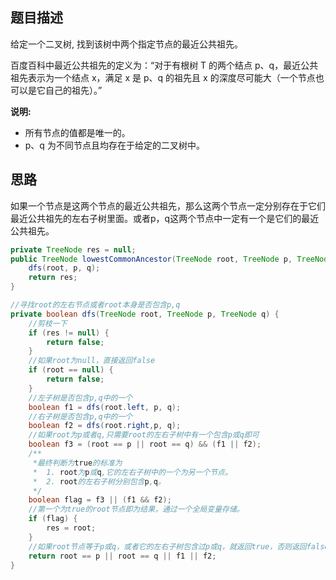 ## 题目描述

给定一个二叉树, 找到该树中两个指定节点的最近公共祖先。

百度百科中最近公共祖先的定义为：“对于有根树 T 的两个结点 p、q，最近公共祖先表示为一个结点 x，满足 x 是 p、q 的祖先且 x 的深度尽可能大（一个节点也可以是它自己的祖先）。”

**说明:**

- 所有节点的值都是唯一的。
- p、q 为不同节点且均存在于给定的二叉树中。

## 思路

如果一个节点是这两个节点的最近公共祖先，那么这两个节点一定分别存在于它们最近公共祖先的左右子树里面。或者p，q这两个节点中一定有一个是它们的最近公共祖先。

```java
private TreeNode res = null;
public TreeNode lowestCommonAncestor(TreeNode root, TreeNode p, TreeNode q) {
    dfs(root, p, q);
    return res;
}

//寻找root的左右节点或者root本身是否包含p,q
private boolean dfs(TreeNode root, TreeNode p, TreeNode q) {
    //剪枝一下
    if (res != null) {
        return false;
    }
    //如果root为null，直接返回false
    if (root == null) {
        return false;
    }
    //左子树是否包含p,q中的一个
    boolean f1 = dfs(root.left, p, q);
    //右子树是否包含p,q中的一个
    boolean f2 = dfs(root.right,p, q);
    //如果root为p或者q,只需要root的左右子树中有一个包含p或q即可
    boolean f3 = (root == p || root == q) && (f1 || f2);
    /**
     *最终判断为true的标准为
	 *  1. root为p或q,它的左右子树中的一个为另一个节点。
	 *  2. root的左右子树分别包含p,q。
	 */
    boolean flag = f3 || (f1 && f2);
    //第一个为true的root节点即为结果，通过一个全局变量存储。
    if (flag) {
        res = root;
    }
    //如果root节点等于p或q，或者它的左右子树包含过p或q，就返回true，否则返回false
    return root == p || root == q || f1 || f2;
}
```